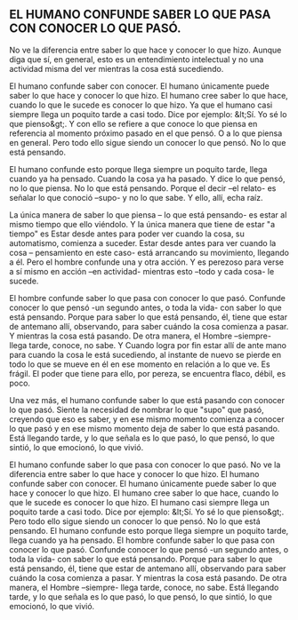 ## EL HUMANO CONFUNDE SABER LO QUE PASA CON CONOCER LO QUE PASÓ.

No ve la diferencia entre saber lo que hace y conocer lo que hizo. Aunque diga que sí, en general, esto es un entendimiento intelectual y no una actividad misma del ver mientras la cosa está sucediendo.


El humano confunde saber con conocer.
El humano únicamente puede saber lo que hace y conocer lo que hizo.
El humano cree saber lo que hace, cuando lo que le sucede es conocer lo que hizo. Ya que el humano casi siempre llega un poquito tarde a casi todo. Dice por ejemplo: \&lt;Sí. Yo sé lo que pienso\&gt;. Y con ello se refiere a que conoce lo que piensa en referencia al momento próximo pasado en el que pensó. O a lo que piensa en general. Pero todo ello sigue siendo un conocer lo que pensó. No lo que está pensando.

El humano confunde esto porque llega siempre un poquito tarde, llega cuando ya ha pensado. Cuando la cosa ya ha pasado. Y dice lo que pensó, no lo que piensa. No lo que está pensando. Porque el decir –el relato- es señalar lo que conoció –supo- y no lo que sabe. Y ello, allí, echa raíz.

La única manera de saber lo que piensa – lo que está pensando- es estar al mismo tiempo que ello viéndolo. Y la única manera que tiene de estar "a tiempo" es Estar desde antes para poder ver cuando la cosa, su automatismo, comienza a suceder. Estar desde antes para ver cuando la cosa – pensamiento en este caso- está arrancando su movimiento, llegando a él. Pero el hombre confunde una y otra acción. Y es perezoso para verse a sí mismo en acción –en actividad- mientras esto –todo y cada cosa- le sucede.


El hombre confunde saber lo que pasa con conocer lo que pasó.
Confunde conocer lo que pensó -un segundo antes, o toda la vida- con saber lo que está pensando. Porque para saber lo que está pensando, él, tiene que estar de antemano allí, observando, para saber cuándo la cosa comienza a pasar. Y mientras la cosa está pasando. De otra manera, el Hombre –siempre- llega tarde, conoce, no sabe. Y Cuando logra por fin estar allí de ante mano para cuando la cosa le está sucediendo, al instante de nuevo se pierde en todo lo que se mueve en él en ese momento en relación a lo que ve. Es frágil. El poder que tiene para ello, por pereza, se encuentra flaco, débil, es poco.

Una vez más, el humano confunde saber lo que está pasando con conocer lo que pasó. Siente la necesidad de nombrar lo que "supo" que pasó, creyendo que eso es saber, y en ese mismo momento comienza a conocer lo que pasó y en ese mismo momento deja de saber lo que está pasando. Está llegando tarde, y lo que señala es lo que pasó, lo que pensó, lo que sintió, lo que emocionó, lo que vivió.

El humano confunde saber lo que pasa con conocer lo que pasó.
No ve la diferencia entre saber lo que hace y conocer lo que hizo.
El humano confunde saber con conocer.
El humano únicamente puede saber lo que hace y conocer lo que hizo.
El humano cree saber lo que hace, cuando lo que le sucede es conocer lo que hizo.
El humano casi siempre llega un poquito tarde a casi todo. Dice por ejemplo: \&lt;Sí. Yo sé lo que pienso\&gt;. Pero todo ello sigue siendo un conocer lo que pensó. No lo que está pensando.
El humano confunde esto porque llega siempre un poquito tarde, llega cuando ya ha pensado.
El hombre confunde saber lo que pasa con conocer lo que pasó.
Confunde conocer lo que pensó -un segundo antes, o toda la vida- con saber lo que está pensando. Porque para saber lo que está pensando, él, tiene que estar de antemano allí, observando para saber cuándo la cosa comienza a pasar. Y mientras la cosa está pasando.
De otra manera, el Hombre –siempre- llega tarde, conoce, no sabe.
Está llegando tarde, y lo que señala es lo que pasó, lo que pensó, lo que sintió, lo que emocionó, lo que vivió.